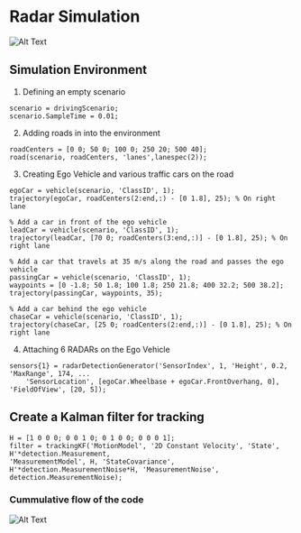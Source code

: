 # Radar Simulation

![Alt Text](https://github.com/curio-code/Radar-Simulation/blob/master/media/output.gif)

## Simulation Environment
1.  Defining an empty scenario
```
scenario = drivingScenario;
scenario.SampleTime = 0.01;
```
2. Adding roads in into the environment
```
roadCenters = [0 0; 50 0; 100 0; 250 20; 500 40];
road(scenario, roadCenters, 'lanes',lanespec(2));
```

3. Creating Ego Vehicle and various traffic cars on the road
```
egoCar = vehicle(scenario, 'ClassID', 1);
trajectory(egoCar, roadCenters(2:end,:) - [0 1.8], 25); % On right lane

% Add a car in front of the ego vehicle
leadCar = vehicle(scenario, 'ClassID', 1);
trajectory(leadCar, [70 0; roadCenters(3:end,:)] - [0 1.8], 25); % On right lane

% Add a car that travels at 35 m/s along the road and passes the ego vehicle
passingCar = vehicle(scenario, 'ClassID', 1);
waypoints = [0 -1.8; 50 1.8; 100 1.8; 250 21.8; 400 32.2; 500 38.2];
trajectory(passingCar, waypoints, 35);

% Add a car behind the ego vehicle
chaseCar = vehicle(scenario, 'ClassID', 1);
trajectory(chaseCar, [25 0; roadCenters(2:end,:)] - [0 1.8], 25); % On right lane
```
4. Attaching 6 RADARs on the Ego Vehicle
```
sensors{1} = radarDetectionGenerator('SensorIndex', 1, 'Height', 0.2, 'MaxRange', 174, ...
    'SensorLocation', [egoCar.Wheelbase + egoCar.FrontOverhang, 0], 'FieldOfView', [20, 5]);
```

## Create a Kalman filter for tracking
```
H = [1 0 0 0; 0 0 1 0; 0 1 0 0; 0 0 0 1];
filter = trackingKF('MotionModel', '2D Constant Velocity', 'State', H'*detection.Measurement,
'MeasurementModel', H, 'StateCovariance', H'*detection.MeasurementNoise*H, 'MeasurementNoise',
detection.MeasurementNoise);
```
### Cummulative flow of the code
![Alt Text](https://github.com/curio-code/Radar-Simulation/blob/master/media/image6.png)

